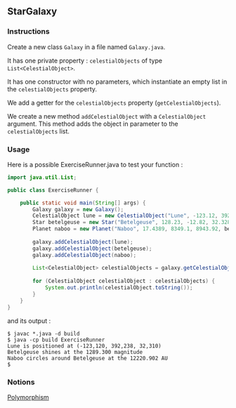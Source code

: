 ## StarGalaxy

### Instructions

Create a new class `Galaxy` in a file named `Galaxy.java`.

It has one private property : `celestialObjects` of type `List<CelestialObject>`.

It has one constructor with no parameters, which instantiate an empty list in the `celestialObjects` property.

We add a getter for the `celestialObjects` property (`getCelestialObjects`).

We create a new method `addCelestialObject` with a `CelestialObject` argument. This method adds the object in parameter to the `celestialObjects` list.

### Usage

Here is a possible ExerciseRunner.java to test your function :

```java
import java.util.List;

public class ExerciseRunner {

    public static void main(String[] args) {
        Galaxy galaxy = new Galaxy();
        CelestialObject lune = new CelestialObject("Lune", -123.12, 392.238, 32.31);
        Star betelgeuse = new Star("Betelgeuse", 128.23, -12.82, 32.328, 1289.3);
        Planet naboo = new Planet("Naboo", 17.4389, 8349.1, 8943.92, betelgeuse);
        
        galaxy.addCelestialObject(lune);
        galaxy.addCelestialObject(betelgeuse);
        galaxy.addCelestialObject(naboo);
        
        List<CelestialObject> celestialObjects = galaxy.getCelestialObjects();
        
        for (CelestialObject celestialObject : celestialObjects) {
            System.out.println(celestialObject.toString());
        }
    }
}
```

and its output :

```shell
$ javac *.java -d build
$ java -cp build ExerciseRunner 
Lune is positioned at (-123,120, 392,238, 32,310)
Betelgeuse shines at the 1289.300 magnitude
Naboo circles around Betelgeuse at the 12220.902 AU
$ 
```

### Notions

[Polymorphism](https://docs.oracle.com/javase/tutorial/java/IandI/polymorphism.html)

